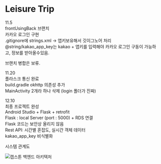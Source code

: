 # Leisure Trip

11.5 <br>
frontUsingBack 브랜치 <br>
카카오 로그인 구현<br>
.gitignore에 strings.xml -> 앱키보유해서 깃이그노어 처리<br>
@string/kakao_app_key는 kakao + 앱키를 입력해야 카카오 로그인 구동이 가능하고, 정보를 받아올수있음.<br>

브랜치 병합은 보류.

11.20 <br>
플라스크 통신 완료<br>
build.gradle okhttp 의존성 추가<br>
MainActivity 2개라 하나 삭제 (login 폴더가 진짜) <br>

12.10 <br>
최종 프로젝트 완성<br>
Android Studio + Flask + retrofit<br>
Flask : local Server (port : 5000)  + RDS 연결<br>
Flask 코드는 보안상 올리지 않음<br>
Rest API: 시간별 혼잡도, 실시간 객체 데이터<br>
kakao_app_key 비식별화<br>

시스템 관계도<br>

![캡스톤 백엔드 아키텍처](https://user-images.githubusercontent.com/70370578/206893518-7dd75908-b694-4f36-be04-da08c372bccd.png)

